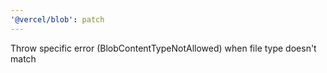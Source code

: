 ```yaml
---
'@vercel/blob': patch
---
```


Throw specific error (BlobContentTypeNotAllowed) when file type doesn't match
